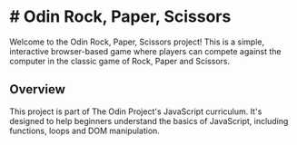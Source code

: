 # # Odin Rock, Paper, Scissors

Welcome to the Odin Rock, Paper, Scissors project! This is a simple, interactive browser-based game where players can compete against the computer in the classic game of Rock, Paper and Scissors.

## Overview

This project is part of The Odin Project's JavaScript curriculum. It's designed to help beginners understand the basics of JavaScript, including functions, loops and DOM manipulation.

